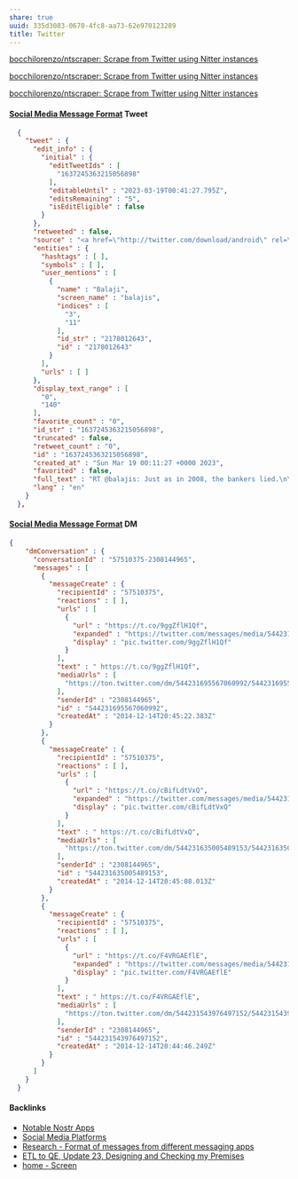 ```yaml
---
share: true
uuid: 335d3083-0670-4fc8-aa73-62e970123289
title: Twitter
---
```

[bocchilorenzo/ntscraper: Scrape from Twitter using Nitter instances](https://github.com/bocchilorenzo/ntscraper)

[bocchilorenzo/ntscraper: Scrape from Twitter using Nitter instances](https://github.com/bocchilorenzo/ntscraper)

[bocchilorenzo/ntscraper: Scrape from Twitter using Nitter instances](https://github.com/bocchilorenzo/ntscraper)

#### [Social Media Message Format](../ea6dd9c4-c148-4631-af5f-63ffe73fceb3) Tweet

``` json
  {
    "tweet" : {
      "edit_info" : {
        "initial" : {
          "editTweetIds" : [
            "1637245363215056898"
          ],
          "editableUntil" : "2023-03-19T00:41:27.795Z",
          "editsRemaining" : "5",
          "isEditEligible" : false
        }
      },
      "retweeted" : false,
      "source" : "<a href=\"http://twitter.com/download/android\" rel=\"nofollow\">Twitter for Android</a>",
      "entities" : {
        "hashtags" : [ ],
        "symbols" : [ ],
        "user_mentions" : [
          {
            "name" : "Balaji",
            "screen_name" : "balajis",
            "indices" : [
              "3",
              "11"
            ],
            "id_str" : "2178012643",
            "id" : "2178012643"
          }
        ],
        "urls" : [ ]
      },
      "display_text_range" : [
        "0",
        "140"
      ],
      "favorite_count" : "0",
      "id_str" : "1637245363215056898",
      "truncated" : false,
      "retweet_count" : "0",
      "id" : "1637245363215056898",
      "created_at" : "Sun Mar 19 00:11:27 +0000 2023",
      "favorited" : false,
      "full_text" : "RT @balajis: Just as in 2008, the bankers lied.\n\nThis time, the central bankers, the banks, and the bank regulators have lied to all dollar…",
      "lang" : "en"
    }
  },
```
#### [Social Media Message Format](../ea6dd9c4-c148-4631-af5f-63ffe73fceb3) DM

``` json
{
    "dmConversation" : {
      "conversationId" : "57510375-2308144965",
      "messages" : [
        {
          "messageCreate" : {
            "recipientId" : "57510375",
            "reactions" : [ ],
            "urls" : [
              {
                "url" : "https://t.co/9ggZflH1Qf",
                "expanded" : "https://twitter.com/messages/media/544231695567060992",
                "display" : "pic.twitter.com/9ggZflH1Qf"
              }
            ],
            "text" : " https://t.co/9ggZflH1Qf",
            "mediaUrls" : [
              "https://ton.twitter.com/dm/544231695567060992/544231695575429120/RzHtxTQt.jpg"
            ],
            "senderId" : "2308144965",
            "id" : "544231695567060992",
            "createdAt" : "2014-12-14T20:45:22.383Z"
          }
        },
        {
          "messageCreate" : {
            "recipientId" : "57510375",
            "reactions" : [ ],
            "urls" : [
              {
                "url" : "https://t.co/cBifLdtVxQ",
                "expanded" : "https://twitter.com/messages/media/544231635005489153",
                "display" : "pic.twitter.com/cBifLdtVxQ"
              }
            ],
            "text" : " https://t.co/cBifLdtVxQ",
            "mediaUrls" : [
              "https://ton.twitter.com/dm/544231635005489153/544231635022262272/MR1Gaj4u.jpg"
            ],
            "senderId" : "2308144965",
            "id" : "544231635005489153",
            "createdAt" : "2014-12-14T20:45:08.013Z"
          }
        },
        {
          "messageCreate" : {
            "recipientId" : "57510375",
            "reactions" : [ ],
            "urls" : [
              {
                "url" : "https://t.co/F4VRGAEflE",
                "expanded" : "https://twitter.com/messages/media/544231543976497152",
                "display" : "pic.twitter.com/F4VRGAEflE"
              }
            ],
            "text" : " https://t.co/F4VRGAEflE",
            "mediaUrls" : [
              "https://ton.twitter.com/dm/544231543976497152/544231543989104640/o7zboMDw.jpg"
            ],
            "senderId" : "2308144965",
            "id" : "544231543976497152",
            "createdAt" : "2014-12-14T20:44:46.249Z"
          }
        }
      ]
    }
  }
```

#### Backlinks

* [Notable Nostr Apps](/f5a7d558-219b-4d37-9e18-28f749488612)
* [Social Media Platforms](/5e30f762-9b65-479a-9d72-e84a5d9e12da)
* [Research - Format of messages from different messaging apps](/6af8ae27-bf2e-4228-aaba-d28f82f4e329)
* [ETL to QE, Update 23, Designing and Checking my Premises](/2bd9365f-daba-418c-bbe8-3aed2804909d)
* [home - Screen](/0cc409fa-8498-41ea-bc37-4cdf82686746)